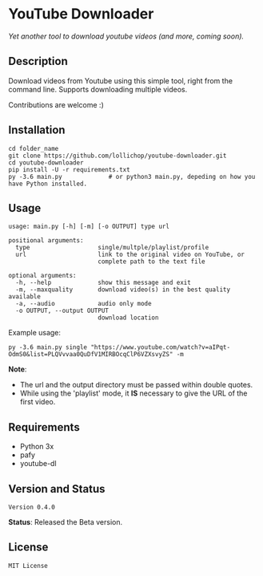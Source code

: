 # YouTube Downloader

_Yet another tool to download youtube videos (and more, coming soon)._
 
## Description

Download videos from Youtube using this simple tool, right from the command line. Supports downloading multiple videos.

Contributions are welcome :)


## Installation

```
cd folder_name
git clone https://github.com/lollichop/youtube-downloader.git
cd youtube-downloader
pip install -U -r requirements.txt
py -3.6 main.py             # or python3 main.py, depeding on how you have Python installed.
```

## Usage
```
usage: main.py [-h] [-m] [-o OUTPUT] type url

positional arguments:
  type                   single/multple/playlist/profile
  url                    link to the original video on YouTube, or 
                         complete path to the text file

optional arguments:
  -h, --help             show this message and exit
  -m, --maxquality       download video(s) in the best quality available
  -a, --audio            audio only mode
  -o OUTPUT, --output OUTPUT
                         download location
```
Example usage:
```
py -3.6 main.py single "https://www.youtube.com/watch?v=aIPqt-OdmS0&list=PLQVvvaa0QuDfV1MIRBOcqClP6VZXsvyZS" -m
```
**Note**: 
* The url and the output directory must be passed within double quotes. 
* While using the 'playlist' mode, it **IS** necessary to give the URL of the first video.


## Requirements
* Python 3x
* pafy
* youtube-dl

## Version and Status

`Version 0.4.0`

**Status**: Released the Beta version.


## License
`MIT License`

